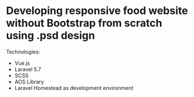 
# Developing responsive food website without Bootstrap from scratch using .psd design

Technologies: 
- Vue.js
- Laravel 5.7
- SCSS
- AOS Library
- Laravel Homestead as development environment
